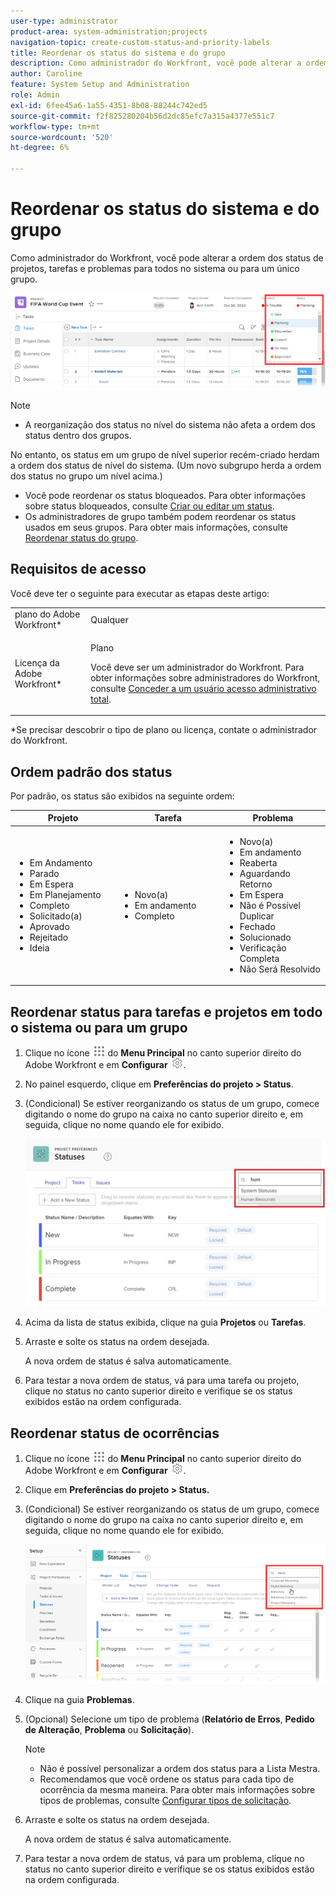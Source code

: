 ```yaml
---
user-type: administrator
product-area: system-administration;projects
navigation-topic: create-custom-status-and-priority-labels
title: Reordenar os status do sistema e do grupo
description: Como administrador do Workfront, você pode alterar a ordem dos status de projetos, tarefas e problemas para todos no sistema ou para um único grupo.
author: Caroline
feature: System Setup and Administration
role: Admin
exl-id: 6fee45a6-1a55-4351-8b08-88244c742ed5
source-git-commit: f2f825280204b56d2dc85efc7a315a4377e551c7
workflow-type: tm+mt
source-wordcount: '520'
ht-degree: 6%

---
```


# Reordenar os status do sistema e do grupo

Como administrador do Workfront, você pode alterar a ordem dos status de projetos, tarefas e problemas para todos no sistema ou para um único grupo.

<!--The system version of this snippet mentions a single group because a sysadmin call also reorder statuses there. Group admin version of this article is still needed.-->

![](assets/statuses.png)

>[!NOTE]
>
>* A reorganização dos status no nível do sistema não afeta a ordem dos status dentro dos grupos.
>
>  No entanto, os status em um grupo de nível superior recém-criado herdam a ordem dos status de nível do sistema. (Um novo subgrupo herda a ordem dos status no grupo um nível acima.)
>
>* Você pode reordenar os status bloqueados. Para obter informações sobre status bloqueados, consulte [Criar ou editar um status](../../../administration-and-setup/customize-workfront/creating-custom-status-and-priority-labels/create-or-edit-a-status.md).
>* Os administradores de grupo também podem reordenar os status usados em seus grupos. Para obter mais informações, consulte [Reordenar status do grupo](../../../administration-and-setup/manage-groups/manage-group-statuses/reorder-group-statuses-from-groups-area.md).
>

## Requisitos de acesso

Você deve ter o seguinte para executar as etapas deste artigo:

<table style="table-layout:auto"> 
 <col> 
 <col> 
 <tbody> 
  <tr> 
   <td role="rowheader">plano do Adobe Workfront* </td> 
   <td>Qualquer</td> 
  </tr> 
  <tr data-mc-conditions="SnippetConditions-wf-groups.system-level"> 
   <td role="rowheader">Licença da Adobe Workfront*</td> 
   <td> <p>Plano </p> <p>Você deve ser um administrador do Workfront. Para obter informações sobre administradores do Workfront, consulte <a href="../../../administration-and-setup/add-users/configure-and-grant-access/grant-a-user-full-administrative-access.md" class="MCXref xref">Conceder a um usuário acesso administrativo total</a>.</p> </td> 
  </tr> 
 </tbody> 
</table>

&#42;Se precisar descobrir o tipo de plano ou licença, contate o administrador do Workfront.

## Ordem padrão dos status

Por padrão, os status são exibidos na seguinte ordem:

<table style="table-layout:auto"> 
 <col> 
 <col> 
 <col> 
 <thead> 
  <tr> 
   <th width="33.33%">Projeto</th> 
   <th width="33.33%">Tarefa</th> 
   <th width="33.33%">Problema</th> 
  </tr> 
 </thead> 
 <tbody> 
  <tr> 
   <td> 
    <ul> 
     <li>Em Andamento</li> 
     <li>Parado</li> 
     <li> Em Espera </li> 
     <li> Em Planejamento </li> 
     <li> Completo </li> 
     <li> Solicitado(a) </li> 
     <li> Aprovado </li> 
     <li> Rejeitado </li> 
     <li> Ideia </li> 
    </ul> </td> 
   <td> 
    <ul> 
     <li>Novo(a)</li> 
     <li>Em andamento</li> 
     <li>Completo</li> 
    </ul> </td> 
   <td> 
    <ul> 
     <li>Novo(a)</li> 
     <li>Em andamento</li> 
     <li>Reaberta</li> 
     <li>Aguardando Retorno</li> 
     <li>Em Espera</li> 
     <li>Não é Possível Duplicar</li> 
     <li>Fechado</li> 
     <li>Solucionado</li> 
     <li>Verificação Completa</li> 
     <li>Não Será Resolvido</li> 
    </ul> </td> 
  </tr> 
 </tbody> 
</table>

## Reordenar status para tarefas e projetos em todo o sistema ou para um grupo

1. Clique no ícone ![](assets/main-menu-icon.png) do **Menu Principal** no canto superior direito do Adobe Workfront e em **Configurar** ![](assets/gear-icon-settings.png).

1. No painel esquerdo, clique em **Preferências do projeto > Status**.
1. (Condicional) Se estiver reorganizando os status de um grupo, comece digitando o nome do grupo na caixa no canto superior direito e, em seguida, clique no nome quando ele for exibido.

   ![](assets/system-statuses-in-upper-rt-corner-group.jpg)

1. Acima da lista de status exibida, clique na guia **Projetos** ou **Tarefas**.

1. Arraste e solte os status na ordem desejada.

   A nova ordem de status é salva automaticamente.

1. Para testar a nova ordem de status, vá para uma tarefa ou projeto, clique no status no canto superior direito e verifique se os status exibidos estão na ordem configurada.

## Reordenar status de ocorrências

1. Clique no ícone ![](assets/main-menu-icon.png) do **Menu Principal** no canto superior direito do Adobe Workfront e em **Configurar** ![](assets/gear-icon-settings.png).

1. Clique em **Preferências do projeto > Status.**
1. (Condicional) Se estiver reorganizando os status de um grupo, comece digitando o nome do grupo na caixa no canto superior direito e, em seguida, clique no nome quando ele for exibido.

   ![](assets/issue-statuses-group-name.png)

1. Clique na guia **Problemas**.
1. (Opcional) Selecione um tipo de problema (**Relatório de Erros**, **Pedido de Alteração**, **Problema** ou **Solicitação**).

   >[!NOTE]
   >
   >* Não é possível personalizar a ordem dos status para a Lista Mestra.
   >* Recomendamos que você ordene os status para cada tipo de ocorrência da mesma maneira. Para obter mais informações sobre tipos de problemas, consulte [Configurar tipos de solicitação](../../../administration-and-setup/set-up-workfront/configure-system-defaults/configure-request-types.md).

1. Arraste e solte os status na ordem desejada.

   A nova ordem de status é salva automaticamente.

1. Para testar a nova ordem de status, vá para um problema, clique no status no canto superior direito e verifique se os status exibidos estão na ordem configurada.
